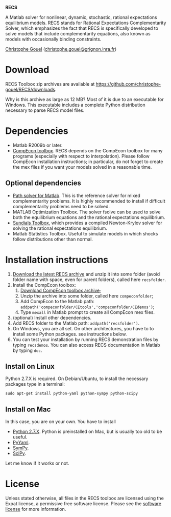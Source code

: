 **RECS**

A Matlab solver for nonlinear, dynamic, stochastic, rational expectations
equilibrium models. RECS stands for Rational Expectations Complementarity
Solver, which emphasizes the fact that RECS is specifically developed to solve
models that include complementarity equations, also known as models with
occasionally binding constraints.

[Christophe Gouel](http://www.christophegouel.com) (<christophe.gouel@grignon.inra.fr>)

Download
========

RECS Toolbox zip archives are available at
<https://github.com/christophe-gouel/RECS/downloads>.

Why is this archive as large as 12 MB? Most of it is due to an executable for
Windows. This executable includes a complete Python distribution necessary to
parse RECS model files.

Dependencies
============

* Matlab R2009b or later.
* [CompEcon toolbox](http://www4.ncsu.edu/~pfackler/compecon/). RECS depends on
  the CompEcon toolbox for many programs (especially with respect to
  interpolation). Please follow CompEcon installation instructions; in
  particular, do not forget to create the mex files if you want your models
  solved in a reasonable time.

Optional dependencies
---------------------

* [Path solver for Matlab](http://pages.cs.wisc.edu/~ferris/path.html). This is
  the reference solver for mixed complementarity problems. It is highly
  recommended to install if difficult complementarity problems need to be
  solved.
* MATLAB Optimization Toolbox. The solver fsolve can be used to solve both the
  equilibrium equations and the rational expectations equilibrium.
* [Sundials Toolbox](https://computation.llnl.gov/casc/sundials/main.html),
  which provides a compiled Newton-Krylov solver for solving the rational
  expectations equilibrium.
* Matlab Statistics Toolbox. Useful to simulate models in which shocks follow
  distributions other than normal.

Installation instructions
=========================

1. [Download the latest RECS
   archive](https://github.com/christophe-gouel/RECS/downloads) and unzip it
   into some folder (avoid folder name with space, even for parent folders),
   called here `recsfolder`.
2. Install the CompEcon toolbox: 
   1. [Download CompEcon toolbox archive](http://www4.ncsu.edu/~pfackler/compecon/); 
   2. Unzip the archive into some folder, called here `compeconfolder`; 
   3. Add CompEcon to the Matlab path: `addpath('compeconfolder/CEtools','compeconfolder/CEdemos')`; 
   4. Type `mexall` in Matlab prompt to create all CompEcon mex files.
3. (optional) Install other dependencies.
4. Add RECS folder to the Matlab path: `addpath('recsfolder')`.
5. On Windows, you are all set. On other architectures, you have to to install
   some Python packages. see instructions below.
6. You can test your installation by running RECS demonstration files by typing
   `recsdemos`. You can also access RECS documentation in Matlab by typing `doc`.

Install on Linux
----------------

Python 2.7.X is required. On Debian/Ubuntu, to install the necessary packages
type in a terminal:
 
    sudo apt-get install python-yaml python-sympy python-scipy

Install on Mac
--------------

In this case, you are on your own. You have to install 

* [Python 2.7.X](http://www.python.org/download/). Python is preinstalled on
  Mac, but is usually too old to be useful.
* [PyYaml](http://pyyaml.org/wiki/PyYAML).
* [SymPy](http://sympy.org).
* [SciPy](http://www.scipy.org/Download).

Let me know if it works or not.

License
=======

Unless stated otherwise, all files in the RECS toolbox are licensed using the
Expat license, a permissive free software license. Please see the [software
license](https://github.com/christophe-gouel/RECS/blob/master/LICENSE.txt) for
more information.

